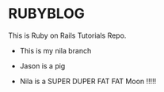 # RUBYBLOG


This is Ruby on Rails Tutorials Repo.

* This is my nila branch

* Jason is a pig

* Nila is a SUPER DUPER FAT FAT Moon !!!!!
